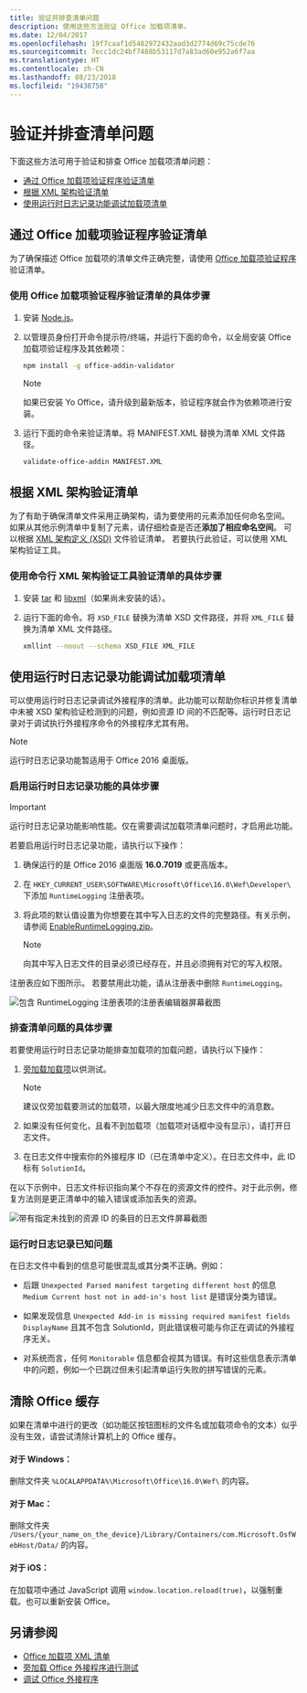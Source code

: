 ```yaml
---
title: 验证并排查清单问题
description: 使用这些方法验证 Office 加载项清单。
ms.date: 12/04/2017
ms.openlocfilehash: 19f7caaf1d5482972432aad3d2774d69c75cde76
ms.sourcegitcommit: 7ecc1dc24bf7488b53117d7a83ad60e952a6f7aa
ms.translationtype: HT
ms.contentlocale: zh-CN
ms.lasthandoff: 08/23/2018
ms.locfileid: "19438758"
---
```

# <a name="validate-and-troubleshoot-issues-with-your-manifest"></a>验证并排查清单问题

下面这些方法可用于验证和排查 Office 加载项清单问题： 

- [通过 Office 加载项验证程序验证清单](#validate-your-manifest-with-the-office-add-in-validator)   
- [根据 XML 架构验证清单](#validate-your-manifest-against-the-xml-schema)
- [使用运行时日志记录功能调试加载项清单](#use-runtime-logging-to-debug-your-add-in-manifest)


## <a name="validate-your-manifest-with-the-office-add-in-validator"></a>通过 Office 加载项验证程序验证清单

为了确保描述 Office 加载项的清单文件正确完整，请使用 [Office 加载项验证程序](https://github.com/OfficeDev/office-addin-validator)验证清单。

### <a name="to-use-the-office-add-in-validator-to-validate-your-manifest"></a>使用 Office 加载项验证程序验证清单的具体步骤

1. 安装 [Node.js](https://nodejs.org/download/)。 

2. 以管理员身份打开命令提示符/终端，并运行下面的命令，以全局安装 Office 加载项验证程序及其依赖项：

    ```bash
    npm install -g office-addin-validator
    ```
    
    > [!NOTE]
    > 如果已安装 Yo Office，请升级到最新版本，验证程序就会作为依赖项进行安装。

3. 运行下面的命令来验证清单。将 MANIFEST.XML 替换为清单 XML 文件路径。

    ```bash
    validate-office-addin MANIFEST.XML
    ```

## <a name="validate-your-manifest-against-the-xml-schema"></a>根据 XML 架构验证清单

为了有助于确保清单文件采用正确架构，请为要使用的元素添加任何命名空间。 如果从其他示例清单中复制了元素，请仔细检查是否还**添加了相应命名空间**。 可以根据 [XML 架构定义 (XSD)](https://github.com/OfficeDev/office-js-docs-pr/tree/master/docs/overview/schemas) 文件验证清单。 若要执行此验证，可以使用 XML 架构验证工具。 



### <a name="to-use-a-command-line-xml-schema-validation-tool-to-validate-your-manifest"></a>使用命令行 XML 架构验证工具验证清单的具体步骤

1.  安装 [tar](https://www.gnu.org/software/tar/) 和 [libxml](http://xmlsoft.org/FAQ.html)（如果尚未安装的话）。

2.  运行下面的命令。将 `XSD_FILE` 替换为清单 XSD 文件路径，并将 `XML_FILE` 替换为清单 XML 文件路径。
    
    ```bash
    xmllint --noout --schema XSD_FILE XML_FILE
    ```

## <a name="use-runtime-logging-to-debug-your-add-in-manifest"></a>使用运行时日志记录功能调试加载项清单

可以使用运行时日志记录调试外接程序的清单。此功能可以帮助你标识并修复清单中未被 XSD 架构验证检测到的问题，例如资源 ID 间的不匹配等。运行时日志记录对于调试执行外接程序命令的外接程序尤其有用。  

> [!NOTE]
> 运行时日志记录功能暂适用于 Office 2016 桌面版。

### <a name="to-turn-on-runtime-logging"></a>启用运行时日志记录功能的具体步骤

> [!IMPORTANT]
> 运行时日志记录功能影响性能。仅在需要调试加载项清单问题时，才启用此功能。

若要启用运行时日志记录功能，请执行以下操作：

1. 确保运行的是 Office 2016 桌面版 **16.0.7019** 或更高版本。 

2. 在 `HKEY_CURRENT_USER\SOFTWARE\Microsoft\Office\16.0\Wef\Developer\` 下添加 `RuntimeLogging` 注册表项。 

3. 将此项的默认值设置为你想要在其中写入日志的文件的完整路径。有关示例，请参阅 [EnableRuntimeLogging.zip](https://github.com/OfficeDev/Office-Add-in-Commands-Samples/raw/master/Tools/RuntimeLogging/EnableRuntimeLogging.zip)。 

    > [!NOTE]
    > 向其中写入日志文件的目录必须已经存在，并且必须拥有对它的写入权限。 
 
注册表应如下图所示。 若要禁用此功能，请从注册表中删除 `RuntimeLogging`。 

![包含 RuntimeLogging 注册表项的注册表编辑器屏幕截图](http://i.imgur.com/Sa9TyI6.png)


### <a name="to-troubleshoot-issues-with-your-manifest"></a>排查清单问题的具体步骤

若要使用运行时日志记录功能排查加载项的加载问题，请执行以下操作：
 
1. [旁加载加载项](sideload-office-add-ins-for-testing.md)以供测试。 

    > [!NOTE]
    > 建议仅旁加载要测试的加载项，以最大限度地减少日志文件中的消息数。

2. 如果没有任何变化，且看不到加载项（加载项对话框中没有显示），请打开日志文件。

3. 在日志文件中搜索你的外接程序 ID（已在清单中定义）。在日志文件中，此 ID 标有 `SolutionId`。 

在以下示例中，日志文件标识指向某个不存在的资源文件的控件。对于此示例，修复方法则是更正清单中的输入错误或添加丢失的资源。

![带有指定未找到的资源 ID 的条目的日志文件屏幕截图](http://i.imgur.com/f8bouLA.png) 

### <a name="known-issues-with-runtime-logging"></a>运行时日志记录已知问题

在日志文件中看到的信息可能很混乱或其分类不正确。例如：

- 后跟 `Unexpected Parsed manifest targeting different host` 的信息 `Medium Current host not in add-in's host list` 是错误分类为错误。

- 如果发现信息 `Unexpected Add-in is missing required manifest fields DisplayName` 且其不包含 SolutionId，则此错误极可能与你正在调试的外接程序无关。 

- 对系统而言，任何 `Monitorable` 信息都会视其为错误。有时这些信息表示清单中的问题，例如一个已跳过但未引起清单运行失败的拼写错误的元素。 

## <a name="clear-the-office-cache"></a>清除 Office 缓存

如果在清单中进行的更改（如功能区按钮图标的文件名或加载项命令的文本）似乎没有生效，请尝试清除计算机上的 Office 缓存。 

#### <a name="for-windows"></a>对于 Windows：
删除文件夹 `%LOCALAPPDATA%\Microsoft\Office\16.0\Wef\` 的内容。

#### <a name="for-mac"></a>对于 Mac：
删除文件夹 `/Users/{your_name_on_the_device}/Library/Containers/com.Microsoft.OsfWebHost/Data/` 的内容。

#### <a name="for-ios"></a>对于 iOS：
在加载项中通过 JavaScript 调用 `window.location.reload(true)`，以强制重载。也可以重新安装 Office。

## <a name="see-also"></a>另请参阅

- [Office 加载项 XML 清单](../develop/add-in-manifests.md)
- [旁加载 Office 外接程序进行测试](sideload-office-add-ins-for-testing.md)
- [调试 Office 外接程序](debug-add-ins-using-f12-developer-tools-on-windows-10.md)
